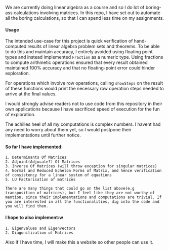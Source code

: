 We are currently doing linear algebra as a course and so I do lot of boring-ass calculations involving matrices. In this repo, I have set out to automate all the boring calculations, so that I can spend less time on my assignments.
#### Usage
The intended use-case for this project is quick verification of hand-computed results of linear algebra problem sets and theorems. To be able to do this and maintain accuracy, I entirely avoided using floating point types and instead implemented `Fraction` as a numeric type. Using fractions to compute arithmetic operations ensured that every result obtained maintained 100% accuracy and that no floating-point error could hinder exploration.

For operations which involve row operations, calling `showSteps` on the result of these functions would print the necessary row operation steps needed to arrive at the final values.

I would strongly advise readers not to use code from this repository in their own applications because I have sacrificed speed of execution for the fun of exploration.

The achilles heel of all my computations is complex numbers. I havent had any need to worry about them yet, so I would postpone their implementations until further notice.

#### So far I have implemented:

    1. Determinants Of Matrices
    2. Adjoint(Adjucate?) Of Matrices
    3. Inverse Of Matrices (will throw exception for singular matrices)
    4. Normal and Reduced Echelon Forms of Matrix, and hence verification of consistency for a linear system of equations
    5. LU Factorisation of matrices

    There are many things that could go on the list above(e.g transposition of matrices), but I feel like they are not worthy of mention, since their implementations and computations are trivial. If you are interested in all the functionalities, dig into the code and you will find them.

#### I hope to also implement:w

    1. Eigenvalues and Eigenvectors
    2. Diagonilization of Matrices

Also if I have time, I will make this a website so other people can use it.
